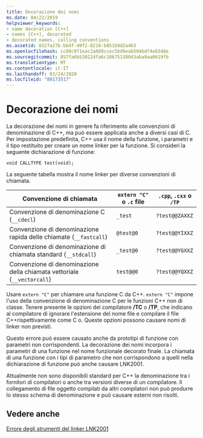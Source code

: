 ```yaml
---
title: Decorazione dei nomi
ms.date: 04/22/2019
helpviewer_keywords:
- name decoration [C++]
- names [C++], decorated
- decorated names, calling conventions
ms.assetid: 8327a27b-bb4f-49f2-8218-b851b9d2a463
ms.openlocfilehash: cc00c971eac2a089ccec5bd9eab594bdf4e8348e
ms.sourcegitcommit: 857fa6b530224fa6c18675138043aba9aa0619fb
ms.translationtype: MT
ms.contentlocale: it-IT
ms.lasthandoff: 03/24/2020
ms.locfileid: "80173517"
---
```

# <a name="name-decoration"></a>Decorazione dei nomi

La decorazione dei nomi in genere fa riferimento alle convenzioni di denominazione di C++, ma può essere applicata anche a diversi casi di C. Per impostazione predefinita, C++ usa il nome della funzione, i parametri e il tipo restituito per creare un nome linker per la funzione. Si consideri la seguente dichiarazione di funzione:

`void CALLTYPE test(void);`

La seguente tabella mostra il nome linker per diverse convenzioni di chiamata.

|Convenzione di chiamata|`extern "C"` o `.c` file|`.cpp`, `.cxx` o `/TP`|
|------------------------|---------------------------|------------------------|
|Convenzione di denominazione C (`__cdecl`)|`_test`|`?test@@ZAXXZ`|
|Convenzione di denominazione rapida delle chiamate (`__fastcall`)|`@test@0`|`?test@@YIXXZ`|
|Convenzione di denominazione di chiamata standard (`__stdcall`)|`_test@0`|`?test@@YGXXZ`|
|Convenzione di denominazione della chiamata vettoriale (`__vectorcall`)|`test@@0`|`?test@@YQXXZ`|

Usare `extern "C"` per chiamare una funzione C da C++. `extern "C"` impone l'uso della convenzione di denominazione C per le funzioni C++ non di classe. Tenere presente le opzioni del compilatore **/TC** o **/TP**, che indicano al compilatore di ignorare l'estensione del nome file e compilare il file C++rispettivamente come C o. Queste opzioni possono causare nomi di linker non previsti.

Questo errore può essere causato anche da prototipi di funzione con parametri non corrispondenti. La decorazione dei nomi incorpora i parametri di una funzione nel nome funzionale decorato finale. La chiamata di una funzione con i tipi di parametro che non corrispondono a quelli nella dichiarazione di funzione può anche causare LNK2001.

Attualmente non sono disponibili standard per C++ la denominazione tra i fornitori di compilatori o anche tra versioni diverse di un compilatore. Il collegamento di file oggetto compilati da altri compilatori non può produrre lo stesso schema di denominazione e può causare esterni non risolti.

## <a name="see-also"></a>Vedere anche

[Errore degli strumenti del linker LNK2001](../../error-messages/tool-errors/linker-tools-error-lnk2001.md)
